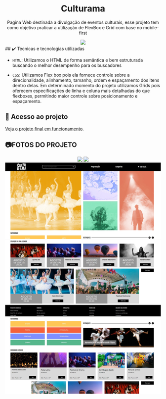 <h1 align="center">Culturama</h1>
<p align="center"> Pagina Web destinada a divulgação de eventos culturais, esse projeto tem como objetivo praticar a utilização de FlexBox e Grid com base no mobile-first</p>
<div align="center">
<img src="https://github.com/Luis-Emanuel/Culturama/blob/main/assets/img-git/gif%20DESK.gif?raw=true" />
</div>
## ✔️ Técnicas e tecnologias utilizadas

- `HTML`: Utilizamos o HTML de forma semântica e bem estruturada buscando o melhor desempenho para os buscadores 

- `CSS`: Utilizamos Flex box pois ela fornece controle sobre a direcionalidade, alinhamento, tamanho, ordem e espaçamento dos itens dentro delas. Em determinado momento do projeto utilizamos Grids pois oferecem especificações de linha e coluna mais detalhadas do que flexboxes, permitindo maior controle sobre posicionamento e espaçamento.

## 📁 Acesso ao projeto
[Veja o projeto final em funcionamento](https://culturama-nt.vercel.app/).
## 📷FOTOS DO PROJETO
<div align="center">
<img src="https://github.com/Luis-Emanuel/Culturama/blob/main/assets/img-git/gif%20MOBILE.gif?raw=true" />
<img src="https://github.com/Luis-Emanuel/Culturama/blob/main/assets/img-git/gif%20DESK.gif?raw=true" />
<img src="https://github.com/Luis-Emanuel/Culturama/blob/main/assets/img-git/chrome-capture-2023-4-12.png?raw=true" />
<img src="https://github.com/Luis-Emanuel/Culturama/blob/main/assets/img-git/chrome-capture-2023-4-12%20(1).png?raw=true" />
<img src="https://github.com/Luis-Emanuel/Culturama/blob/main/assets/img-git/asd.png?raw=true" />

</div>
